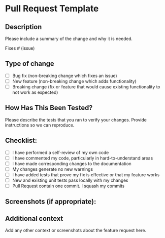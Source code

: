 # Pull Request Template

## Description
Please include a summary of the change and why it is needed.

Fixes # (issue)

## Type of change

- [ ] Bug fix (non-breaking change which fixes an issue)
- [ ] New feature (non-breaking change which adds functionality)
- [ ] Breaking change (fix or feature that would cause existing functionality to not work as expected)

## How Has This Been Tested?
Please describe the tests that you ran to verify your changes. Provide instructions so we can reproduce.

## Checklist:
- [ ] I have performed a self-review of my own code
- [ ] I have commented my code, particularly in hard-to-understand areas
- [ ] I have made corresponding changes to the documentation
- [ ] My changes generate no new warnings
- [ ] I have added tests that prove my fix is effective or that my feature works
- [ ] New and existing unit tests pass locally with my changes
- [ ] Pull Request contain one commit. I squash my commits

## Screenshots (if appropriate):

## Additional context
Add any other context or screenshots about the feature request here.
